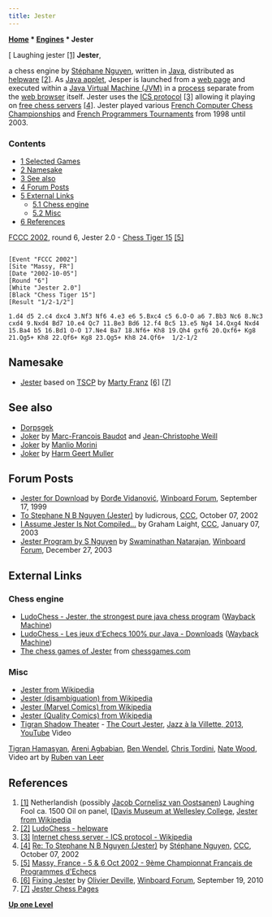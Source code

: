 ```yaml
---
title: Jester
---
```

**[Home](Home "Home") \* [Engines](Engines "Engines") \* Jester**



[ Laughing jester <a id="cite-note-1" href="#cite-ref-1">[1]</a>
**Jester**,  

a chess engine by [Stéphane Nguyen](St%C3%A9phane_Nguyen "Stéphane Nguyen"), written in [Java](Java "Java"), distributed as [helpware](https://en.wikipedia.org/wiki/Careware) <a id="cite-note-2" href="#cite-ref-2">[2]</a>. 
As [Java applet](https://en.wikipedia.org/wiki/Java_applet), Jesper is launched from a [web page](https://en.wikipedia.org/wiki/Web_page) and executed within a [Java Virtual Machine (JVM)](https://en.wikipedia.org/wiki/Java_Virtual_Machine) in a [process](Process "Process") separate from the [web browser](https://en.wikipedia.org/wiki/Web_browser) itself. 
Jester uses the [ICS protocol](index.php?title=Icsdrone&action=edit&redlink=1 "Icsdrone (page does not exist)") <a id="cite-note-3" href="#cite-ref-3">[3]</a> allowing it playing on [free chess servers](index.php?title=Free_Internet_Chess_Server&action=edit&redlink=1 "Free Internet Chess Server (page does not exist)") <a id="cite-note-4" href="#cite-ref-4">[4]</a>. 
Jester played various [French Computer Chess Championships](French_Computer_Chess_Championship "French Computer Chess Championship") and [French Programmers Tournaments](French_Programmers_Tournament "French Programmers Tournament") from 1998 until 2003. 



### Contents


* [1 Selected Games](#selected-games)
* [2 Namesake](#namesake)
* [3 See also](#see-also)
* [4 Forum Posts](#forum-posts)
* [5 External Links](#external-links)
	+ [5.1 Chess engine](#chess-engine)
	+ [5.2 Misc](#misc)
* [6 References](#references)






[FCCC 2002](FCCC_2002 "FCCC 2002"), round 6, Jester 2.0 - [Chess Tiger 15](Chess_Tiger "Chess Tiger") <a id="cite-note-5" href="#cite-ref-5">[5]</a>




```

[Event "FCCC 2002"]
[Site "Massy, FR"]
[Date "2002-10-05"]
[Round "6"]
[White "Jester 2.0"]
[Black "Chess Tiger 15"]
[Result "1/2-1/2"]

1.d4 d5 2.c4 dxc4 3.Nf3 Nf6 4.e3 e6 5.Bxc4 c5 6.O-O a6 7.Bb3 Nc6 8.Nc3 
cxd4 9.Nxd4 Bd7 10.e4 Qc7 11.Be3 Bd6 12.f4 Bc5 13.e5 Ng4 14.Qxg4 Nxd4 
15.Ba4 b5 16.Bd1 O-O 17.Ne4 Ba7 18.Nf6+ Kh8 19.Qh4 gxf6 20.Qxf6+ Kg8 
21.Qg5+ Kh8 22.Qf6+ Kg8 23.Qg5+ Kh8 24.Qf6+  1/2-1/2

```

## Namesake


* [Jester](Jester_US "Jester US") based on [TSCP](TSCP "TSCP") by [Marty Franz](Marty_Franz "Marty Franz") <a id="cite-note-6" href="#cite-ref-6">[6]</a> <a id="cite-note-7" href="#cite-ref-7">[7]</a>


## See also


* [Dorpsgek](Dorpsgek "Dorpsgek")
* [Joker](Joker "Joker") by [Marc-François Baudot](Marc-Fran%C3%A7ois_Baudot "Marc-François Baudot") and [Jean-Christophe Weill](Jean-Christophe_Weill "Jean-Christophe Weill")
* [Joker](Joker_IT "Joker IT") by [Manlio Morini](Manlio_Morini "Manlio Morini")
* [Joker](Joker_NL "Joker NL") by [Harm Geert Muller](Harm_Geert_Muller "Harm Geert Muller")


## Forum Posts


* [Jester for Download](http://www.open-aurec.com/wbforum/viewtopic.php?f=18&t=30347) by [Đorđe Vidanović](%C4%90or%C4%91e_Vidanovi%C4%87 "Đorđe Vidanović"), [Winboard Forum](Computer_Chess_Forums "Computer Chess Forums"), September 17, 1999
* [To Stephane N B Nguyen (Jester)](https://www.stmintz.com/ccc/index.php?id=256879) by ludicrous, [CCC](CCC "CCC"), October 07, 2002
* [I Assume Jester Is Not Compiled...](https://www.stmintz.com/ccc/index.php?id=275426) by Graham Laight, [CCC](CCC "CCC"), January 07, 2003
* [Jester Program by S Nguyen](http://www.open-aurec.com/wbforum/viewtopic.php?f=18&t=45774) by [Swaminathan Natarajan](Swaminathan_Natarajan "Swaminathan Natarajan"), [Winboard Forum](Computer_Chess_Forums "Computer Chess Forums"), December 27, 2003


## External Links


### Chess engine


* [LudoChess - Jester, the strongest pure java chess program](https://web.archive.org/web/20100331121826/http://www.ludochess.com/) ([Wayback Machine](https://en.wikipedia.org/wiki/Wayback_Machine))
* [LudoChess - Les jeux d'Echecs 100% pur Java - Downloads](https://web.archive.org/web/20120331134747/http://www.ludochess.com/dotcom/download.php3) ([Wayback Machine](https://en.wikipedia.org/wiki/Wayback_Machine))
* [The chess games of Jester](https://www.chessgames.com/perl/chessplayer?pid=76165) from [chessgames.com](https://www.chessgames.com/index.html)


### Misc


* [Jester from Wikipedia](https://en.wikipedia.org/wiki/Jester)
* [Jester (disambiguation) from Wikipedia](https://en.wikipedia.org/wiki/Jester_%28disambiguation%29)
* [Jester (Marvel Comics) from Wikipedia](https://en.wikipedia.org/wiki/Jester_%28Marvel_Comics%29)
* [Jester (Quality Comics) from Wikipedia](https://en.wikipedia.org/wiki/Jester_%28Quality_Comics%29)
* [Tigran Shadow Theater](http://www.jazzalavillette.com/evenement.aspx?id=13842) - [The Court Jester](https://en.wikipedia.org/wiki/The_Court_Jester), [Jazz à la Villette, 2013](http://www.jazzalavillette.com/), [YouTube](https://en.wikipedia.org/wiki/YouTube) Video


 [Tigran Hamasyan](Category:Tigran_Hamasyan "Category:Tigran Hamasyan"), [Areni Agbabian](http://arenismiles.com/bio/), [Ben Wendel](https://en.wikipedia.org/wiki/Ben_Wendel), [Chris Tordini](http://de.wikipedia.org/wiki/Chris_Tordini), [Nate Wood](https://en.wikipedia.org/wiki/Nate_Wood), Video art by [Ruben van Leer](http://www.rubenvanleer.com/)
 
## References


1. <a id="cite-ref-1" href="#cite-note-1">[1]</a> Netherlandish (possibly [Jacob Cornelisz van Oostsanen](https://en.wikipedia.org/wiki/Jacob_Cornelisz_van_Oostsanen)) Laughing Fool ca. 1500 Oil on panel, [[Davis Museum at Wellesley College](https://en.wikipedia.org/wiki/Davis_Museum_at_Wellesley_College), [Jester from Wikipedia](https://en.wikipedia.org/wiki/Jester)
2. <a id="cite-ref-2" href="#cite-note-2">[2]</a> [LudoChess - helpware](http://www.ludochess.com/helpware/helpware.php3)
3. <a id="cite-ref-3" href="#cite-note-3">[3]</a> [Internet chess server - ICS protocol - Wikipedia](https://en.wikipedia.org/wiki/Internet_chess_server#Protocol_and_access)
4. <a id="cite-ref-4" href="#cite-note-4">[4]</a> [Re: To Stephane N B Nguyen (Jester)](https://www.stmintz.com/ccc/index.php?id=256885) by [Stéphane Nguyen](St%C3%A9phane_Nguyen "Stéphane Nguyen"), [CCC](CCC "CCC"), October 07, 2002
5. <a id="cite-ref-5" href="#cite-note-5">[5]</a> [Massy, France - 5 & 6 Oct 2002 - 9ème Championnat Français de Programmes d'Echecs](http://www.ludochess.com/fccc2002/tournoi.php3)
6. <a id="cite-ref-6" href="#cite-note-6">[6]</a> [Fixing Jester](http://www.open-aurec.com/wbforum/viewtopic.php?f=2&t=51193) by [Olivier Deville](Olivier_Deville "Olivier Deville"), [Winboard Forum](Computer_Chess_Forums "Computer Chess Forums"), September 19, 2010
7. <a id="cite-ref-7" href="#cite-note-7">[7]</a> [Jester Chess Pages](http://web.archive.org/web/20030204061953/http://www.eiganic.com/)

**[Up one Level](Engines "Engines")**







 
